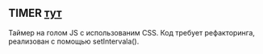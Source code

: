 ## TIMER [тут](https://miroshairk.github.io/App-timer/)
Таймер на голом JS с использованим CSS.
Код требует рефакторинга, реализован с помощью setIntervala().
